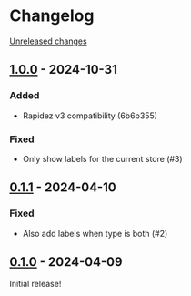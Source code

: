 # Changelog 

[Unreleased changes](https://github.com/rapidez/mirasvit-label/compare/1.0.0...master)
## [1.0.0](https://github.com/rapidez/mirasvit-label/releases/tag/1.0.0) - 2024-10-31

### Added

- Rapidez v3 compatibility (6b6b355)

### Fixed

- Only show labels for the current store (#3)

## [0.1.1](https://github.com/rapidez/mirasvit-label/releases/tag/0.1.1) - 2024-04-10

### Fixed

 - Also add labels when type is both (#2)

## [0.1.0](https://github.com/rapidez/mirasvit-label/releases/tag/0.1.0) - 2024-04-09

Initial release!

